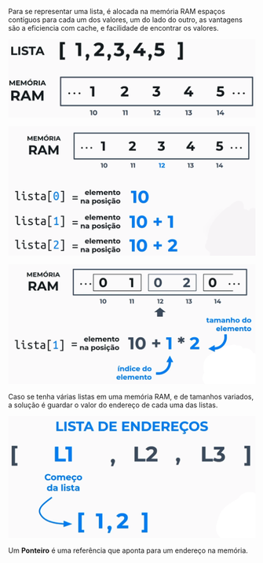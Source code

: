 Para se representar uma lista, é alocada na memória RAM espaços contíguos para cada um dos valores, um do lado do outro, as vantagens são a eficiencia com cache, e facilidade de encontrar os valores.

![Listas em RAM](../../Imagens/ListasEmRAM.PNG)

![Posições da Lista Em RAM](../../Imagens/PosicoesListaEmRAM.PNG)

![Posicoes 2x em Lista Em RAM.png](../../Imagens/Posicoes2xListaEmRAM.PNG)

Caso se tenha várias listas em uma memória RAM, e de tamanhos variados, a solução é guardar o valor do endereço de cada uma das listas.

![Comeco da Lista Em RAM](../../Imagens/ComecoListaEmRAM.PNG)

Um **Ponteiro** é uma referência que aponta para um endereço na memória.